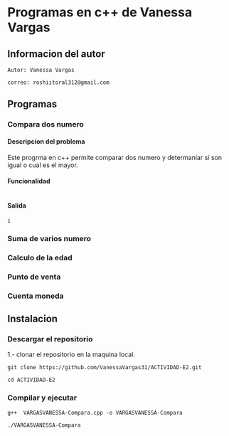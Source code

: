# Programas en c++ de Vanessa Vargas
## Informacion del autor
`Autor: Vanessa Vargas`

`correo: roshiitoral312@gmail.com`

## Programas 
### Compara dos numero
#### Descripcion del problema
Este progrma en c++ permite comparar dos numero y determaniar si son igual o cual es el mayor.
#### Funcionalidad 
```

```
#### Salida
```
i
```

### Suma de varios numero 
### Calculo de la edad 
### Punto de venta 
### Cuenta moneda

## Instalacion
### Descargar el repositorio
1.- clonar el repositorio en la maquina local.

```
git clone https://github.com/VanessaVargas31/ACTIVIDAD-E2.git
```
```
cd ACTIVIDAD-E2
```
### Compilar y ejecutar
```
g++  VARGASVANESSA-Compara.cpp -o VARGASVANESSA-Compara
```
```
./VARGASVANESSA-Compara
```

